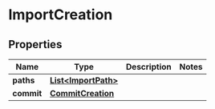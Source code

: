 

# ImportCreation


## Properties

Name | Type | Description | Notes
------------ | ------------- | ------------- | -------------
**paths** | [**List&lt;ImportPath&gt;**](ImportPath.md) |  | 
**commit** | [**CommitCreation**](CommitCreation.md) |  | 



